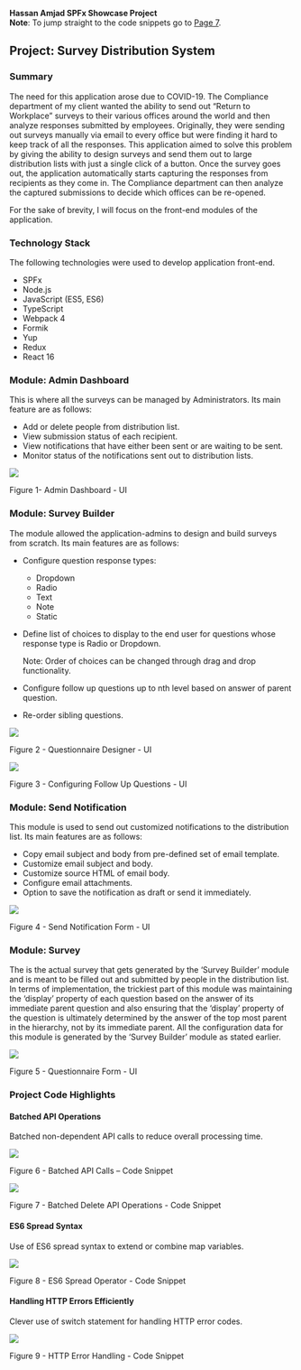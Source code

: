 **Hassan Amjad SPFx Showcase Project  
Note**: To jump straight to the code snippets go to [Page 7](#project-code-highlights).

## **Project: Survey Distribution System**

### Summary

The need for this application arose due to COVID-19. The Compliance department of my client wanted the ability to send out “Return to Workplace” surveys to their various offices around the world and then analyze responses submitted by employees. Originally, they were sending out surveys manually via email to every office but were finding it hard to keep track of all the responses. This application aimed to solve this problem by giving the ability to design surveys and send them out to large distribution lists with just a single click of a button. Once the survey goes out, the application automatically starts capturing the responses from recipients as they come in. The Compliance department can then analyze the captured submissions to decide which offices can be re-opened.

For the sake of brevity, I will focus on the front-end modules of the application.

### Technology Stack

The following technologies were used to develop application front-end.

-   SPFx
-   Node.js
-   JavaScript (ES5, ES6)
-   TypeScript
-   Webpack 4
-   Formik
-   Yup
-   Redux
-   React 16

### Module: Admin Dashboard

This is where all the surveys can be managed by Administrators. Its main feature are as follows:

-   Add or delete people from distribution list.
-   View submission status of each recipient.
-   View notifications that have either been sent or are waiting to be sent.
-   Monitor status of the notifications sent out to distribution lists.

![](media/bc588199de5ac3e0de97225b797cb61a.jpeg)

Figure 1- Admin Dashboard - UI

### Module: Survey Builder

The module allowed the application-admins to design and build surveys from scratch. Its main features are as follows:

-   Configure question response types:
    -   Dropdown
    -   Radio
    -   Text
    -   Note
    -   Static
-   Define list of choices to display to the end user for questions whose response type is Radio or Dropdown.

    Note: Order of choices can be changed through drag and drop functionality.

-   Configure follow up questions up to nth level based on answer of parent question.
-   Re-order sibling questions.

![](media/797b33afb1069e4d3c4c93d86eddba34.jpeg)

Figure 2 - Questionnaire Designer - UI

![](media/73929853785d698bfe1be290966ddeb5.jpg)

Figure 3 - Configuring Follow Up Questions - UI

### Module: Send Notification

This module is used to send out customized notifications to the distribution list. Its main features are as follows:

-   Copy email subject and body from pre-defined set of email template.
-   Customize email subject and body.
-   Customize source HTML of email body.
-   Configure email attachments.
-   Option to save the notification as draft or send it immediately.

![](media/71565920057f26f618ef05d3c576108f.jpeg)

Figure 4 - Send Notification Form - UI

### Module: Survey

The is the actual survey that gets generated by the ‘Survey Builder’ module and is meant to be filled out and submitted by people in the distribution list. In terms of implementation, the trickiest part of this module was maintaining the ‘display’ property of each question based on the answer of its immediate parent question and also ensuring that the ‘display’ property of the question is ultimately determined by the answer of the top most parent in the hierarchy, not by its immediate parent. All the configuration data for this module is generated by the ‘Survey Builder’ module as stated earlier.

![](media/f4fd65f353d6b8737ede0c3014c1369b.jpeg)

Figure 5 - Questionnaire Form - UI

### Project Code Highlights

#### Batched API Operations

Batched non-dependent API calls to reduce overall processing time.

![](media/f4aec050917cd04bc4ad81ceac00c45c.jpg)

Figure 6 - Batched API Calls – Code Snippet

![](media/752500fe8f23c9fda72446ea349fe7b7.jpg)

Figure 7 - Batched Delete API Operations - Code Snippet

#### ES6 Spread Syntax

Use of ES6 spread syntax to extend or combine map variables.

![](media/34a342cf7f3badaf644e39322638c1eb.jpeg)

Figure 8 - ES6 Spread Operator - Code Snippet

#### Handling HTTP Errors Efficiently

Clever use of switch statement for handling HTTP error codes.

![](media/170e3543e8dc3fe552797b487d57d84c.jpeg)

Figure 9 - HTTP Error Handling - Code Snippet
